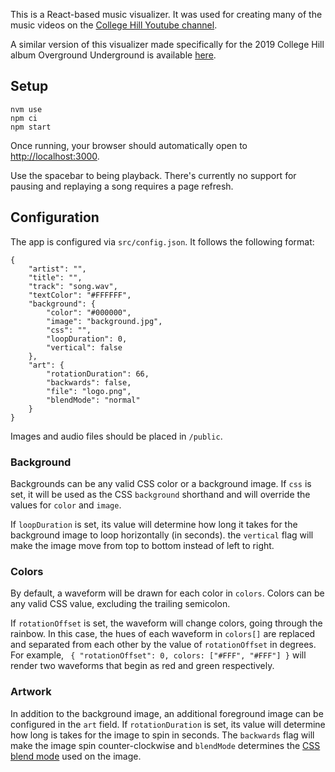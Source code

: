 
This is a React-based music visualizer. It was used for creating many of the music videos on the [College Hill Youtube channel](https://youtube.com/playlist?list=PLo3CZgeQIw_qrPqTIYZDeX2gyGVEwv8GB).

A similar version of this visualizer made specifically for the 2019 College Hill album Overground Underground is available [here](https://github.com/rapka/over-under).

## Setup

```
nvm use
npm ci
npm start
```

Once running, your browser should automatically open to [http://localhost:3000](http://localhost:3000).

Use the spacebar to being playback. There's currently no support for pausing and replaying a song requires a page refresh.

## Configuration

The app is configured via `src/config.json`. It follows the following format:

```
{
	"artist": "",
	"title": "",
	"track": "song.wav",
	"textColor": "#FFFFFF",
	"background": {
		"color": "#000000",
		"image": "background.jpg",
		"css": "",
		"loopDuration": 0,
		"vertical": false
	},
	"art": {
		"rotationDuration": 66,
		"backwards": false,
		"file": "logo.png",
		"blendMode": "normal"
	}
}
```

Images and audio files should be placed in `/public`.

### Background

Backgrounds can be any valid CSS color or a background image. If `css` is set, it will be used as the CSS `background` shorthand and will override the values for `color` and `image`.

If `loopDuration` is set, its value will determine how long it takes for the background image to loop horizontally (in seconds). the `vertical` flag will make the image move from top to bottom instead of left to right.

### Colors

By default, a waveform will be drawn for each color in `colors`. Colors can be any valid CSS value, excluding the trailing semicolon.

If `rotationOffset` is set, the waveform will change colors, going through the rainbow. In this case, the hues of each waveform in `colors[]` are replaced and separated from each other by the value of `rotationOffset` in degrees. For example, ` { "rotationOffset": 0, colors: ["#FFF", "#FFF"] }` will render two waveforms that begin as red and green respectively.

### Artwork

In addition to the background image, an additional foreground image can be configured in the `art` field. If `rotationDuration` is set, its value will determine how long is takes for the image to spin in seconds. The `backwards` flag will make the image spin counter-clockwise and `blendMode` determines the [CSS blend mode](https://developer.mozilla.org/en-US/docs/Web/CSS/mix-blend-mode)
 used on the image.


